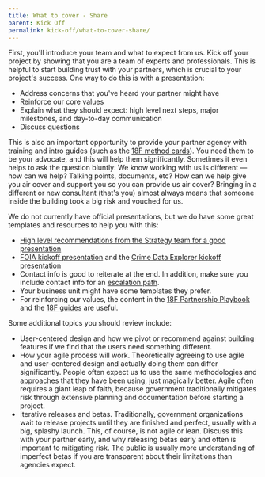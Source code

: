 ```yaml
---
title: What to cover - Share
parent: Kick Off
permalink: kick-off/what-to-cover-share/
---
```

First, you'll introduce your team and what to expect from us. Kick off your project by showing that you are a team of experts and professionals. This is helpful to start building trust with your partners, which is crucial to your project's success. One way to do this is with a presentation:

- Address concerns that you've heard your partner might have
- Reinforce our core values
- Explain what they should expect: high level next steps, major milestones, and day-to-day communication
- Discuss questions

This is also an important opportunity to provide your partner agency with training and intro guides (such as the [18F method cards](https://methods.18f.gov/)). You need them to be your advocate, and this will help them significantly. Sometimes it even helps to ask the question bluntly: We know working with us is different — how can we help? Talking points, documents, etc? How can we help give you air cover and support you so you can provide us air cover? Bringing in a different or new consultant (that's you) almost always means that someone inside the building took a big risk and vouched for us.

We do not currently have official presentations, but we do have some great templates and resources to help you with this:

- [High level recommendations from the Strategy team for a good presentation](https://docs.google.com/document/d/1SwWADPsr_rDlHRaga7mFwY-F4vvrU8dfcmL9Sbbd364/edit)
- [FOIA kickoff presentation](https://docs.google.com/presentation/d/1feOiYtK5RoJ0UqxUsrP5EGdKIfDCLw8oQInDtcaO9EY/edit#slide=id.g2216787283_0_263) and the [Crime Data Explorer kickoff presentation](https://docs.google.com/presentation/d/1WnCWmLFPKKPgwLeAmyhfOkijjqCitHleUksa-LnnF_M/edit#slide=id.g167459c3ce_0_198)
- Contact info is good to reiterate at the end. In addition, make sure you include contact info for an [escalation path](https://docs.google.com/presentation/d/1YZEPclmldzhEZavmHxXoZrVYbPlj9fIPehif_MBAncU/edit#slide=id.g1d29fe035e_7_106).
- Your business unit might have some templates they prefer.
- For reinforcing our values, the content in the [18F Partnership Playbook](https://pages.18f.gov/partnership-playbook/) and the [18F guides](https://guides.18f.gov/) are useful.

Some additional topics you should review include:

- User-centered design and how we pivot or recommend against building features if we find that the users need something different.
- How your agile process will work. Theoretically agreeing to use agile and user-centered design and actually doing them can differ significantly. People often expect us to use the same methodologies and approaches that they have been using, just magically better. Agile often requires a giant leap of faith, because government traditionally mitigates risk through extensive planning and documentation before starting a project.
- Iterative releases and betas. Traditionally, government organizations wait to release projects until they are finished and perfect, usually with a big, splashy launch. This, of course, is not agile or lean. Discuss this with your partner early, and why releasing betas early and often is important to mitigating risk. The public is usually more understanding of imperfect betas if you are transparent about their limitations than agencies expect.
